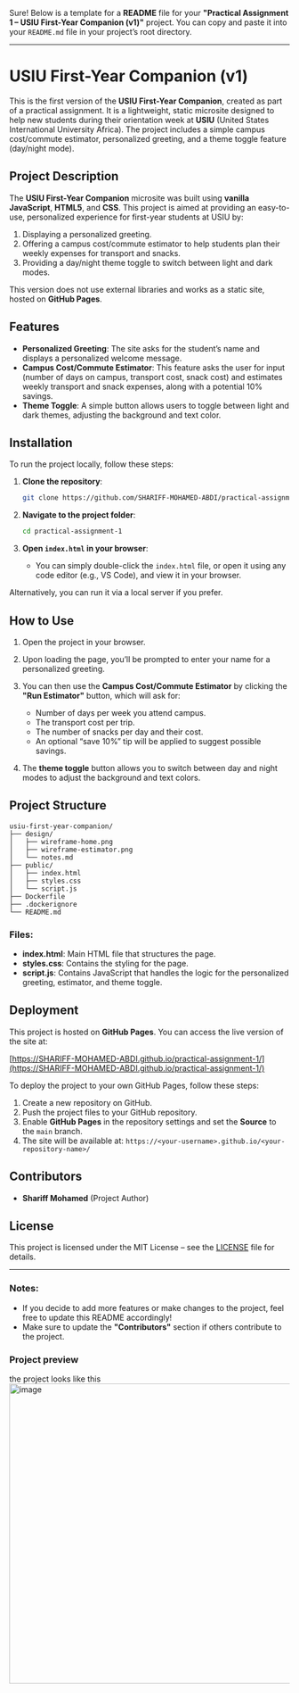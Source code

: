 Sure! Below is a template for a **README** file for your **"Practical Assignment 1 – USIU First-Year Companion (v1)"** project. You can copy and paste it into your `README.md` file in your project’s root directory.

---

# USIU First-Year Companion (v1)

This is the first version of the **USIU First-Year Companion**, created as part of a practical assignment. It is a lightweight, static microsite designed to help new students during their orientation week at **USIU** (United States International University Africa). The project includes a simple campus cost/commute estimator, personalized greeting, and a theme toggle feature (day/night mode).



## Project Description

The **USIU First-Year Companion** microsite was built using **vanilla JavaScript**, **HTML5**, and **CSS**. This project is aimed at providing an easy-to-use, personalized experience for first-year students at USIU by:

1. Displaying a personalized greeting.
2. Offering a campus cost/commute estimator to help students plan their weekly expenses for transport and snacks.
3. Providing a day/night theme toggle to switch between light and dark modes.

This version does not use external libraries and works as a static site, hosted on **GitHub Pages**.

## Features

* **Personalized Greeting**: The site asks for the student’s name and displays a personalized welcome message.
* **Campus Cost/Commute Estimator**: This feature asks the user for input (number of days on campus, transport cost, snack cost) and estimates weekly transport and snack expenses, along with a potential 10% savings.
* **Theme Toggle**: A simple button allows users to toggle between light and dark themes, adjusting the background and text color.

## Installation

To run the project locally, follow these steps:

1. **Clone the repository**:

   ```bash
   git clone https://github.com/SHARIFF-MOHAMED-ABDI/practical-assignment-1.git
   ```

2. **Navigate to the project folder**:

   ```bash
   cd practical-assignment-1
   ```

3. **Open `index.html` in your browser**:

   * You can simply double-click the `index.html` file, or open it using any code editor (e.g., VS Code), and view it in your browser.

Alternatively, you can run it via a local server if you prefer.

## How to Use

1. Open the project in your browser.

2. Upon loading the page, you’ll be prompted to enter your name for a personalized greeting.

3. You can then use the **Campus Cost/Commute Estimator** by clicking the **"Run Estimator"** button, which will ask for:

   * Number of days per week you attend campus.
   * The transport cost per trip.
   * The number of snacks per day and their cost.
   * An optional “save 10%” tip will be applied to suggest possible savings.

4. The **theme toggle** button allows you to switch between day and night modes to adjust the background and text colors.

## Project Structure

```plaintext
usiu-first-year-companion/
├── design/
│   ├── wireframe-home.png
│   ├── wireframe-estimator.png
│   └── notes.md
├── public/
│   ├── index.html
│   ├── styles.css
│   └── script.js
├── Dockerfile
├── .dockerignore
└── README.md
```

### Files:

* **index.html**: Main HTML file that structures the page.
* **styles.css**: Contains the styling for the page.
* **script.js**: Contains JavaScript that handles the logic for the personalized greeting, estimator, and theme toggle.

## Deployment

This project is hosted on **GitHub Pages**. You can access the live version of the site at:

[https://SHARIFF-MOHAMED-ABDI.github.io/practical-assignment-1/](https://SHARIFF-MOHAMED-ABDI.github.io/practical-assignment-1/)

To deploy the project to your own GitHub Pages, follow these steps:

1. Create a new repository on GitHub.
2. Push the project files to your GitHub repository.
3. Enable **GitHub Pages** in the repository settings and set the **Source** to the `main` branch.
4. The site will be available at: `https://<your-username>.github.io/<your-repository-name>/`

## Contributors

* **Shariff Mohamed** (Project Author)

## License

This project is licensed under the MIT License – see the [LICENSE](LICENSE) file for details.

---

### **Notes:**

* If you decide to add more features or make changes to the project, feel free to update this README accordingly!
* Make sure to update the **"Contributors"** section if others contribute to the project.
### **Project preview**
the project looks like this
<img width="951" height="538" alt="image" src="https://github.com/user-attachments/assets/5bdd362c-7031-48f1-ba22-23dc16c5d54b" />

